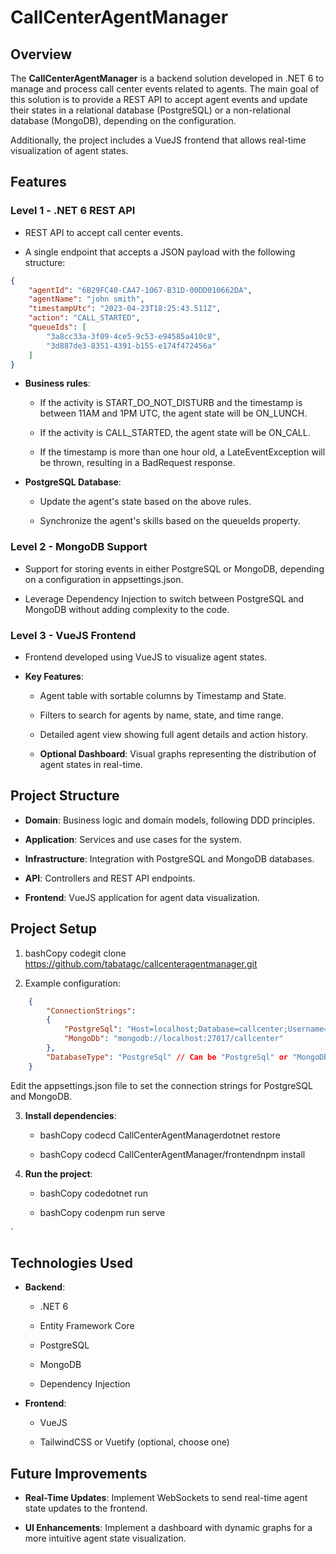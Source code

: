 CallCenterAgentManager
======================

Overview
--------

The **CallCenterAgentManager** is a backend solution developed in .NET 6 to manage and process call center events related to agents. The main goal of this solution is to provide a REST API to accept agent events and update their states in a relational database (PostgreSQL) or a non-relational database (MongoDB), depending on the configuration.

Additionally, the project includes a VueJS frontend that allows real-time visualization of agent states.

Features
--------

### Level 1 - .NET 6 REST API

*   REST API to accept call center events.
    
*   A single endpoint that accepts a JSON payload with the following structure:
    

```json
{
    "agentId": "6B29FC40-CA47-1067-B31D-00DD010662DA",
    "agentName": "john smith",
    "timestampUtc": "2023-04-23T18:25:43.511Z",
    "action": "CALL_STARTED",
    "queueIds": [
        "3a8cc33a-3f09-4ce5-9c53-e94585a410c8",
        "3d887de3-8351-4391-b155-e174f472456a"
    ]
}
```


*   **Business rules**:
    
    *   If the activity is START\_DO\_NOT\_DISTURB and the timestamp is between 11AM and 1PM UTC, the agent state will be ON\_LUNCH.
        
    *   If the activity is CALL\_STARTED, the agent state will be ON\_CALL.
        
    *   If the timestamp is more than one hour old, a LateEventException will be thrown, resulting in a BadRequest response.
        
*   **PostgreSQL Database**:
    
    *   Update the agent's state based on the above rules.
        
    *   Synchronize the agent's skills based on the queueIds property.
        

### Level 2 - MongoDB Support

*   Support for storing events in either PostgreSQL or MongoDB, depending on a configuration in appsettings.json.
    
*   Leverage Dependency Injection to switch between PostgreSQL and MongoDB without adding complexity to the code.
    

### Level 3 - VueJS Frontend

*   Frontend developed using VueJS to visualize agent states.
    
*   **Key Features**:
    
    *   Agent table with sortable columns by Timestamp and State.
        
    *   Filters to search for agents by name, state, and time range.
        
    *   Detailed agent view showing full agent details and action history.
        
    *   **Optional Dashboard**: Visual graphs representing the distribution of agent states in real-time.
        

Project Structure
-----------------

*   **Domain**: Business logic and domain models, following DDD principles.
    
*   **Application**: Services and use cases for the system.
    
*   **Infrastructure**: Integration with PostgreSQL and MongoDB databases.
    
*   **API**: Controllers and REST API endpoints.
    
*   **Frontend**: VueJS application for agent data visualization.
    

Project Setup
-------------

1.  bashCopy codegit clone https://github.com/tabatagc/callcenteragentmanager.git
    
2.  Example configuration:

```json 
    { 
        "ConnectionStrings": 
        { 
            "PostgreSql": "Host=localhost;Database=callcenter;Username=user;Password=pass", 
            "MongoDb": "mongodb://localhost:27017/callcenter" 
        },
        "DatabaseType": "PostgreSql" // Can be "PostgreSql" or "MongoDb"
    }
```
    
 Edit the appsettings.json file to set the connection strings for PostgreSQL and MongoDB.
        
3.  **Install dependencies**:
    
    *   bashCopy codecd CallCenterAgentManagerdotnet restore
        
    *   bashCopy codecd CallCenterAgentManager/frontendnpm install
        
4.  **Run the project**:
    
    *   bashCopy codedotnet run
        
    *   bashCopy codenpm run serve
        
`

Technologies Used
-----------------

*   **Backend**:
    
    *   .NET 6
        
    *   Entity Framework Core
        
    *   PostgreSQL
        
    *   MongoDB
        
    *   Dependency Injection
        
*   **Frontend**:
    
    *   VueJS
        
    *   TailwindCSS or Vuetify (optional, choose one)
        

Future Improvements
-------------------

*   **Real-Time Updates**: Implement WebSockets to send real-time agent state updates to the frontend.
    
*   **UI Enhancements**: Implement a dashboard with dynamic graphs for a more intuitive agent state visualization.
    

